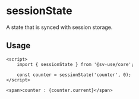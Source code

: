 # sessionState

A state that is synced with session storage.

## Usage

```svelte
<script>
	import { sessionState } from '@sv-use/core';

	const counter = sessionState('counter', 0);
</script>

<span>counter : {counter.current}</span>
```
